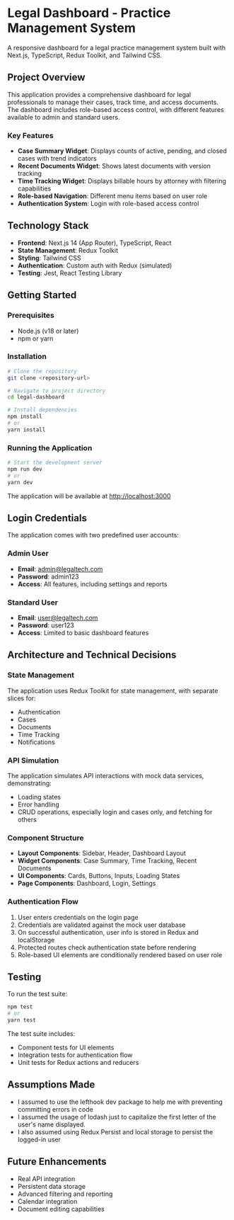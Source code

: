 # Legal Dashboard - Practice Management System

A responsive dashboard for a legal practice management system built with Next.js, TypeScript, Redux Toolkit, and Tailwind CSS.

## Project Overview

This application provides a comprehensive dashboard for legal professionals to manage their cases, track time, and access documents. The dashboard includes role-based access control, with different features available to admin and standard users.

### Key Features

- **Case Summary Widget**: Displays counts of active, pending, and closed cases with trend indicators
- **Recent Documents Widget**: Shows latest documents with version tracking
- **Time Tracking Widget**: Displays billable hours by attorney with filtering capabilities
- **Role-based Navigation**: Different menu items based on user role
- **Authentication System**: Login with role-based access control

## Technology Stack

- **Frontend**: Next.js 14 (App Router), TypeScript, React
- **State Management**: Redux Toolkit
- **Styling**: Tailwind CSS
- **Authentication**: Custom auth with Redux (simulated)
- **Testing**: Jest, React Testing Library

## Getting Started

### Prerequisites

- Node.js (v18 or later)
- npm or yarn

### Installation

```bash
# Clone the repository
git clone <repository-url>

# Navigate to project directory
cd legal-dashboard

# Install dependencies
npm install
# or
yarn install
```

### Running the Application

```bash
# Start the development server
npm run dev
# or
yarn dev
```

The application will be available at [http://localhost:3000](http://localhost:3000)

## Login Credentials

The application comes with two predefined user accounts:

### Admin User

- **Email**: admin@legaltech.com
- **Password**: admin123
- **Access**: All features, including settings and reports

### Standard User

- **Email**: user@legaltech.com
- **Password**: user123
- **Access**: Limited to basic dashboard features

## Architecture and Technical Decisions

### State Management

The application uses Redux Toolkit for state management, with separate slices for:

- Authentication
- Cases
- Documents
- Time Tracking
- Notifications

### API Simulation

The application simulates API interactions with mock data services, demonstrating:

- Loading states
- Error handling
- CRUD operations, especially login and cases only, and fetching for others

### Component Structure

- **Layout Components**: Sidebar, Header, Dashboard Layout
- **Widget Components**: Case Summary, Time Tracking, Recent Documents
- **UI Components**: Cards, Buttons, Inputs, Loading States
- **Page Components**: Dashboard, Login, Settings

### Authentication Flow

1. User enters credentials on the login page
2. Credentials are validated against the mock user database
3. On successful authentication, user info is stored in Redux and localStorage
4. Protected routes check authentication state before rendering
5. Role-based UI elements are conditionally rendered based on user role

## Testing

To run the test suite:

```bash
npm test
# or
yarn test
```

The test suite includes:

- Component tests for UI elements
- Integration tests for authentication flow
- Unit tests for Redux actions and reducers

## Assumptions Made

- I assumed to use the lefthook dev package to help me with preventing committing errors in code
- I assumed the usage of lodash just to capitalize the first letter of the user's name displayed.
- I also assumed using Redux Persist and local storage to persist the logged-in user 

## Future Enhancements

- Real API integration
- Persistent data storage
- Advanced filtering and reporting
- Calendar integration
- Document editing capabilities

